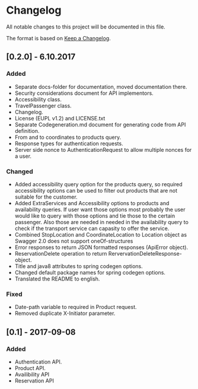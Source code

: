 # Changelog
All notable changes to this project will be documented in this file.

The format is based on [Keep a Changelog](http://keepachangelog.com/en/1.0.0/).

## [0.2.0] - 6.10.2017
### Added
- Separate docs-folder for documentation, moved documentation there.
- Security considerations document for API implementors.
- Accessibility class.
- TravelPassenger class.
- Changelog.
- License (EUPL v1.2) and LICENSE.txt
- Separate Codegeneration.md document for generating code from API definition. 
- From and to coordinates to products query.
- Response types for authentication requests.
- Server side nonce to AuthenticationRequest to allow multiple nonces for a user. 


### Changed
- Added accessibility query option for the products query, so required accessibility
  options can be used to filter out products that are not suitable for the
  customer.
- Added ExtraServices and Accessibility options to products and availability
  queries. If user want those options most probably the user would like
  to query with those options and tie those to the certain passenger.
  Also those are needed in needed in the availability query to check if
  the transport service can capasity to offer the service.   
- Combined StopLocation and CoordinateLocation to Location object as Swagger 2.0
  does not support oneOf-structures
- Error responses to return JSON formatted responses (ApiError object).
- ReservationDelete operation to return RervervationDeleteResponse-object.
- Title and java8 attributes to spring codegen options.
- Changed default package names for spring codegen options.
- Translated the README to english.

### Fixed
- Date-path variable to required in Product request.
- Removed duplicate X-Initiator parameter.

## [0.1] - 2017-09-08
### Added
- Authentication API.
- Product API.
- Availibility API
- Reservation API
